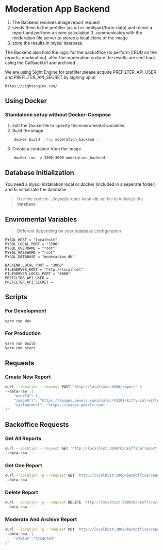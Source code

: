 # Moderation App Backend

1. The Backend recieves image report request
2. sends them to the prefilter (as url or multipart/form-data) and recive a report and perform a score calculation 3. communicates with the moderation file server to stores a local clone of the image
4. store the results in mysql database

The Backend also hold the logic for the backoffice (to perform CRUD on the reports, moderation), after the moderation is done the results are sent back using the CallbackUrl and archived

We are using Sight Engine for prefilter please acquire PREFILTER_API_USER and PREFILTER_API_SECRET by signing up at

`` https://sightengine.com/ ``


## Using Docker

### Standalone setup without Docker-Compose

1. Edit the Dockerfile to specify the enviromental variables
2. Build the image

```bash
    docker build --tag moderation_backend .
```

3. Create a container from the image

```bash
    docker run -p 3000:3000 moderation_backend
```


## Database Initialization

You need a mysql installation local or docker (included in a seperate folder) and to initializate the database

> Use the code in ../mysql/create-local-db.sql file to initialize the database


## Enviromental Variables

> Different depending on your database configuration

```
MYSQL_HOST = "localhost"
MYSQL_LOCAL_PORT = "3306"
MYSQL_USERNAME = "root"
MYSQL_PASSWORD = "root"
MYSQL_DATABASE = "moderation_db"

BACKEND_LOCAL_PORT = "3000"
FILESERVER_HOST = "http://localhost"
FILESERVER_LOCAL_PORT = "8080"
PREFILTER_API_USER = 
PREFILTER_API_SECRET = 
```


## Scripts

### For Development

```bash
yarn run dev
```

### For Production

```bash
yarn run build
yarn run start
```


## Requests
### Create New Report

```bash
curl --location --request POST 'http://localhost:3000/report' \
--data-raw '{
    "userId": 1,
    "imageUrl": "https://images.pexels.com/photos/45201/kitty-cat-kitten-pet-45201.jpeg?auto=compress&cs=tinysrgb&dpr=1&w=500",
    "callbackUrl": "https://images.pexels.com"
}'
```

## Backoffice Requests

### Get All Reports

```bash
curl --location --request GET 'http://localhost:3000/backoffice/report' \
--data-raw ''
```


### Get One Report

```bash
curl --location -g --request GET 'http://localhost:3000/backoffice/report/{{REPORT_ID}}' \
--data-raw ''
```


### Delete Report

```bash
curl --location -g --request DELETE 'http://localhost:3000/backoffice/report/{{REPORT_ID}}' \
--data-raw ''
```


### Moderate And Archive Report

```bash
curl --location -g --request PUT 'http://localhost:3000/backoffice/report/{{REPORT_ID}}' \
--data-raw '{
    "status":"Accepted"
}'
```